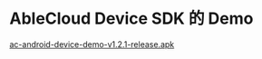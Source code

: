 # AbleCloud Device SDK 的 Demo

[ac-android-device-demo-v1.2.1-release.apk](https://github.com/ACIoT/ac-android-device-demo/raw/master/ac-android-device-demo-v1.2.1-release.apk)
